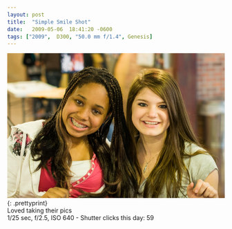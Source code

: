 ```yaml
---
layout: post
title:  "Simple Smile Shot"
date:   2009-05-06  18:41:20 -0600
tags: ["2009",  D300, "50.0 mm f/1.4", Genesis]
---
```

![:title](/images/2009/2009_0506_DSC5524.jpg)
{: .prettyprint}  
Loved taking their pics  
1/25 sec, f/2.5, ISO 640 - Shutter clicks this day: 59